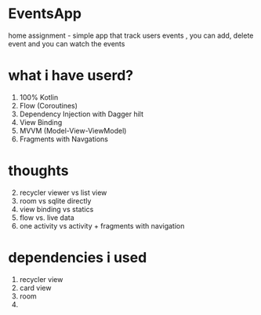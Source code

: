# EventsApp
home assignment - simple app that track users events , you can add, delete event and you can watch the events 

# what i have userd?
1. 100% Kotlin
2. Flow (Coroutines)
3. Dependency Injection with Dagger hilt
4. View Binding
5. MVVM (Model-View-ViewModel)
6. Fragments with Navgations

# thoughts
2. recycler viewer vs list view
2. room vs sqlite directly
3. view binding vs statics
4. flow vs. live data
5. one activity vs activity + fragments with navigation

# dependencies i used
1. recycler view
2. card view
3. room
4. 
